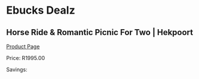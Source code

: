 
# Ebucks Dealz
## Horse Ride & Romantic Picnic For Two | Hekpoort
[Product Page](https://www.ebucks.com/web/shop/productSelected.do?prodId=970703894&catId=908586136)

Price: R1995.00

Savings: 


	
